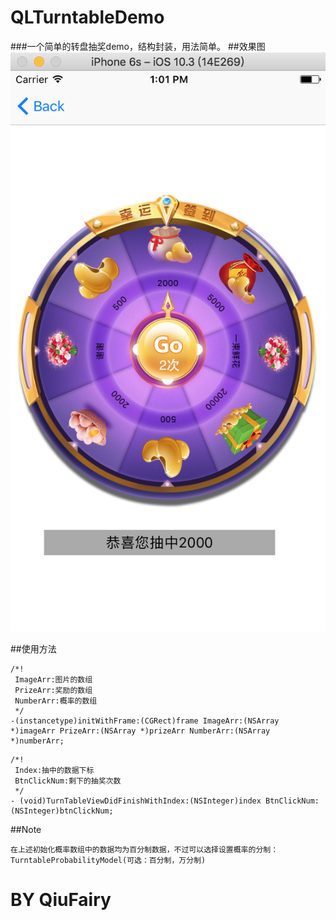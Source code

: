 # QLTurntableDemo
###一个简单的转盘抽奖demo，结构封装，用法简单。
##效果图
 ![image](https://github.com/QiuFairy/QLTurntableDemo/raw/master/QLTurntableDemo.png)

##使用方法

```objc
/*!
 ImageArr:图片的数组
 PrizeArr:奖励的数组
 NumberArr:概率的数组
 */
-(instancetype)initWithFrame:(CGRect)frame ImageArr:(NSArray *)imageArr PrizeArr:(NSArray *)prizeArr NumberArr:(NSArray *)numberArr;
```
```objc
/*!
 Index:抽中的数据下标
 BtnClickNum:剩下的抽奖次数
 */
- (void)TurnTableViewDidFinishWithIndex:(NSInteger)index BtnClickNum:(NSInteger)btnClickNum;
```
##Note
```objc
在上述初始化概率数组中的数据均为百分制数据，不过可以选择设置概率的分制：TurntableProbabilityModel(可选：百分制，万分制)
```

# BY QiuFairy 
